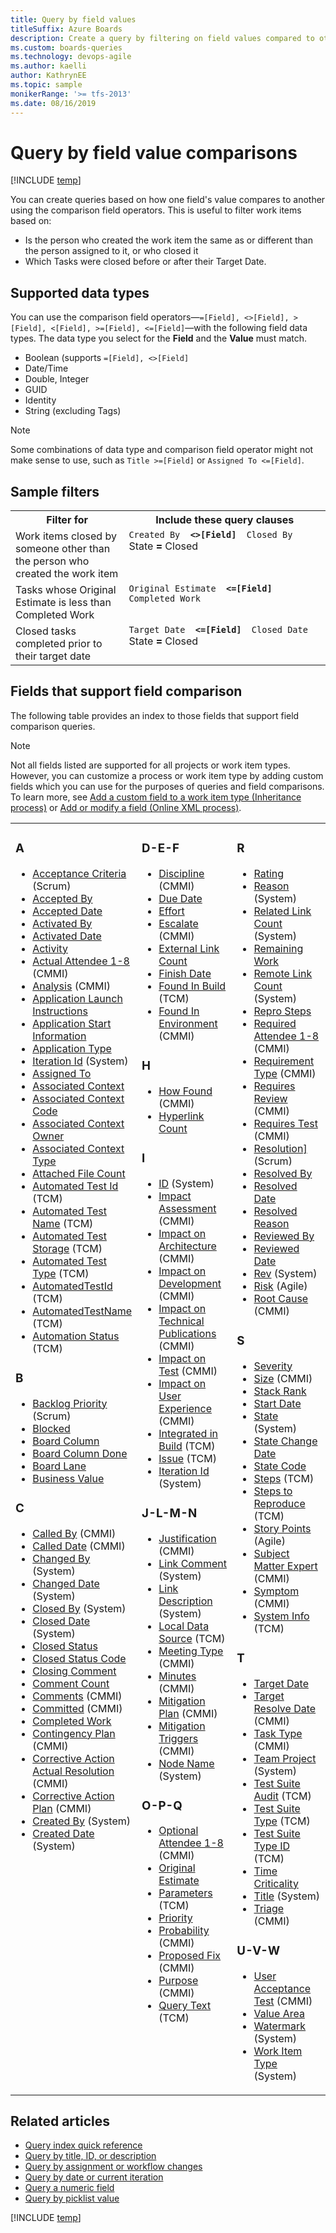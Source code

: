 ```yaml
---
title: Query by field values
titleSuffix: Azure Boards
description: Create a query by filtering on field values compared to other field values in Azure Boards, Azure DevOps, & TFS
ms.custom: boards-queries
ms.technology: devops-agile
ms.author: kaelli
author: KathrynEE
ms.topic: sample
monikerRange: '>= tfs-2013'
ms.date: 08/16/2019  
---
```


# Query by field value comparisons   

[!INCLUDE [temp](../includes/version-vsts-tfs-all-versions.md)]

You can create queries based on how one field's value compares to another using the comparison field operators. This is useful to filter work items based on: 
- Is the person who created the work item the same as or different than the person assigned to it, or who closed it
- Which Tasks were closed before or after their Target Date.

## Supported data types 

You can use the comparison field operators&mdash;`=[Field], <>[Field], >[Field], <[Field], >=[Field], <=[Field]`&mdash;with the following field data types. The data type you select for the **Field** and the **Value** must match. 
- Boolean (supports `=[Field], <>[Field]`
- Date/Time
- Double, Integer
- GUID
- Identity
- String (excluding Tags)

> [!NOTE]  
> Some combinations of data type and comparison field operator might not make sense to use, such as `Title >=[Field]` or `Assigned To <=[Field]`. 

## Sample filters 

<table width="100%">
<tbody valign="top">
<tr>
<th width="36%">Filter for</th>
<th width="64%">Include these query clauses</th>
</tr>
<tr>
<td>Work items closed by someone other than the person who created the work item<br/></td>
<td>
<code>Created By <strong> <>[Field] </strong> Closed By</code><br/>State<strong> = </strong> Closed</code><br/></td>
</tr>
<tr>
<td>Tasks whose Original Estimate is less than Completed Work
</td>
<td>
<code>Original Estimate <strong> <=[Field] </strong> Completed Work</code><br/></td>
</tr>
<tr>
<td>
Closed tasks completed prior to their target date 
</td>
<td>
<code>Target Date <strong> <=[Field] </strong> Closed Date</code><br/>State<strong> = </strong> Closed</code><br/></td>
</tr>
</tbody>
</table>  


<a id="counts"/>



## Fields that support field comparison

The following table provides an index to those fields that support field comparison queries. 

> [!NOTE]  
> Not all fields listed are supported for all projects or work item types. However, you can customize a process or work item type by adding custom fields which you can use for the purposes of queries and field comparisons. To learn more, see [Add a custom field to a work item type (Inheritance process)](../../organizations/settings/work/add-custom-field.md) or [Add or modify a field (Online XML process)](../../reference/add-modify-field.md).
 
<table>
<tbody valign="top">
<tr>
<td width="33%"><h3>A</h3>
<ul>
<li><a href="titles-ids-descriptions.md">Acceptance Criteria</a> (Scrum)</li>
<li><a href="../work-items/guidance/guidance-code-review-feedback-field-reference.md">Accepted By</a> </li>
<li><a href="../work-items/guidance/guidance-code-review-feedback-field-reference.md">Accepted Date</a></li>
<li><a href="query-by-workflow-changes.md">Activated By</a></li>
<li><a href="query-by-workflow-changes.md">Activated Date</a></li>
<li><a href="query-numeric.md">Activity</a></li>
<li><a href="../work-items/guidance/cmmi/guidance-review-meeting-field-reference-cmmi.md">Actual Attendee 1-8</a> (CMMI)</li>
<li><a href="../work-items/guidance/cmmi/guidance-bugs-issues-risks-field-reference-cmmi.md">Analysis</a> (CMMI)</li>
<li><a href="../work-items/guidance/guidance-code-review-feedback-field-reference.md" data-raw-source="[Application Launch Instructions](guidance-code-review-feedback-field-reference.md)">Application Launch Instructions</a></li>
<li><a href="../work-items/guidance/guidance-code-review-feedback-field-reference.md" data-raw-source="[Application Start Information](guidance-code-review-feedback-field-reference.md)">Application Start Information</a> </li>
<li><a href="../work-items/guidance/guidance-code-review-feedback-field-reference.md" data-raw-source="[Application Type](guidance-code-review-feedback-field-reference.md)">Application Type</a> </li>
<li><a href="query-by-area-iteration-path.md" data-raw-source="[Area Id](query-by-area-iteration-path.md)">Iteration Id</a>  (System)</li>
<li><a href="query-by-workflow-changes.md" data-raw-source="[Assigned To](query-by-workflow-changes.md)">Assigned To</a></li>
<li><a href="../work-items/guidance/guidance-code-review-feedback-field-reference.md" data-raw-source="[Associated Context](guidance-code-review-feedback-field-reference.md)">Associated Context</a></li>
<li><a href="../work-items/guidance/guidance-code-review-feedback-field-reference.md" data-raw-source="[Associated Context Code](guidance-code-review-feedback-field-reference.md)">Associated Context Code</a></li>
<li><a href="../work-items/guidance/guidance-code-review-feedback-field-reference.md" data-raw-source="[Associated Context Owner](guidance-code-review-feedback-field-reference.md)">Associated Context Owner</a></li>
<li><a href="../work-items/guidance/guidance-code-review-feedback-field-reference.md" data-raw-source="[Associated Context Type](guidance-code-review-feedback-field-reference.md)">Associated Context Type</a></li>
<li><a href="linking-attachments.md" data-raw-source="[Attached File Count](linking-attachments.md)">Attached File Count</a></li>
<li><a href="build-test-integration.md" data-raw-source="[Automated Test Id](build-test-integration.md)">Automated Test Id</a> (TCM)</li>
<li><a href="build-test-integration.md" data-raw-source="[Automated Test Name](build-test-integration.md)">Automated Test Name</a> (TCM) </li>
<li><a href="build-test-integration.md" data-raw-source="[Automated Test Storage](build-test-integration.md)">Automated Test Storage</a> (TCM)</li>
<li><a href="build-test-integration.md" data-raw-source="[Automated Test Type](build-test-integration.md)">Automated Test Type</a> (TCM) </li>
<li><a href="build-test-integration.md" data-raw-source="[AutomatedTestId](build-test-integration.md)">AutomatedTestId</a> (TCM) </li>
<li><a href="build-test-integration.md" data-raw-source="[AutomatedTestName](build-test-integration.md)">AutomatedTestName</a> (TCM)</li>
<li><a href="build-test-integration.md" data-raw-source="[Automation Status](build-test-integration.md)">Automation Status</a> (TCM)</li>
</ul>
<h3>B</h3>
<ul><li><a href="planning-ranking-priorities.md" data-raw-source="[Backlog Priority](planning-ranking-priorities.md)">Backlog Priority</a> (Scrum)</li>
<li><a href="planning-ranking-priorities.md" data-raw-source="[Blocked](planning-ranking-priorities.md)">Blocked</a></li>
<li><a href="query-by-workflow-changes.md" data-raw-source="[Board Column](query-by-workflow-changes.md)">Board Column</a></li>
<li><a href="query-by-workflow-changes.md" data-raw-source="[Board Column Done](query-by-workflow-changes.md)">Board Column Done</a></li>
<li><a href="query-by-workflow-changes.md" data-raw-source="[Board Lane](query-by-workflow-changes.md)">Board Lane</a></li>
<li><a href="query-numeric.md" data-raw-source="[Business Value](query-numeric.md)">Business Value</a></li>
</ul>
<h3>C</h3>
<ul><li><a href="../work-items/guidance/cmmi/guidance-review-meeting-field-reference-cmmi.md" data-raw-source="[Called By](../work-items/guidance/cmmi/guidance-review-meeting-field-reference-cmmi.md)">Called By</a> (CMMI)</li>
<li><a href="../work-items/guidance/cmmi/guidance-review-meeting-field-reference-cmmi.md" data-raw-source="[Called Date](../work-items/guidance/cmmi/guidance-review-meeting-field-reference-cmmi.md)">Called Date</a> (CMMI)</li>
<li><a href="history-and-auditing.md" data-raw-source="[Changed By](history-and-auditing.md)">Changed By</a> (System)</li>
<li><a href="history-and-auditing.md" data-raw-source="[Changed Date](history-and-auditing.md)">Changed Date</a> (System)</li>
<li><a href="query-by-workflow-changes.md" data-raw-source="[Closed By](query-by-workflow-changes.md)">Closed By</a> (System)</li>
<li><a href="query-by-workflow-changes.md" data-raw-source="[Closed Date](query-by-workflow-changes.md)">Closed Date</a> (System)</li>
<li><a href="../work-items/guidance/guidance-code-review-feedback-field-reference.md" data-raw-source="[Closed Status](guidance-code-review-feedback-field-reference.md)">Closed Status</a></li>
<li><a href="../work-items/guidance/guidance-code-review-feedback-field-reference.md" data-raw-source="[Closed Status Code](guidance-code-review-feedback-field-reference.md)">Closed Status Code</a></li>
<li><a href="../work-items/guidance/guidance-code-review-feedback-field-reference.md" data-raw-source="[Closing Comment](guidance-code-review-feedback-field-reference.md)">Closing Comment</a></li>
<li><a href="linking-attachments.md" data-raw-source="[Comment Count](linking-attachments.md)">Comment Count</a></li>
<li><a href="../work-items/guidance/cmmi/guidance-review-meeting-field-reference-cmmi.md" data-raw-source="[Comments](../work-items/guidance/cmmi/guidance-review-meeting-field-reference-cmmi.md)">Comments</a> (CMMI)</li>
<li><a href="planning-ranking-priorities.md" data-raw-source="[Committed](planning-ranking-priorities.md)">Committed</a> (CMMI)</li>
<li><a href="query-numeric.md" data-raw-source="[Completed Work](query-numeric.md)">Completed Work</a></li>
<li><a href="../work-items/guidance/cmmi/guidance-bugs-issues-risks-field-reference-cmmi.md" data-raw-source="[Contingency Plan](../work-items/guidance/cmmi/guidance-bugs-issues-risks-field-reference-cmmi.md)">Contingency Plan</a> (CMMI)</li>
<li><a href="../work-items/guidance/cmmi/guidance-bugs-issues-risks-field-reference-cmmi.md" data-raw-source="[Corrective Action Actual Resolution](../work-items/guidance/cmmi/guidance-bugs-issues-risks-field-reference-cmmi.md)">Corrective Action Actual Resolution</a> (CMMI)</li>
<li><a href="../work-items/guidance/cmmi/guidance-bugs-issues-risks-field-reference-cmmi.md" data-raw-source="[Corrective Action Plan](../work-items/guidance/cmmi/guidance-bugs-issues-risks-field-reference-cmmi.md)">Corrective Action Plan</a> (CMMI)</li>
<li><a href="query-by-workflow-changes.md" data-raw-source="[Created By](query-by-workflow-changes.md)">Created By</a> (System)</li>
<li><a href="query-by-workflow-changes.md" data-raw-source="[Created Date](query-by-workflow-changes.md)">Created Date</a> (System)</li>
</ul>
</td>
<td width="33%">
<h3>D-E-F</h3>
<ul>
<li><a href="query-numeric.md" data-raw-source="[Discipline](query-numeric.md)">Discipline</a> (CMMI)</li>
<li><a href="query-by-date-or-current-iteration.md" data-raw-source="[Due Date](query-by-date-or-current-iteration.md)">Due Date</a></li>
<li><a href="query-numeric.md" data-raw-source="[Effort](query-numeric.md)">Effort</a> </li>
<li><a href="planning-ranking-priorities.md" data-raw-source="[Escalate](planning-ranking-priorities.md)">Escalate</a> (CMMI)</li>
<li><a href="linking-attachments.md#external-link-count" data-raw-source="[External Link Count](linking-attachments.md#external-link-count)">External Link Count</a> </li>
<li><a href="query-by-date-or-current-iteration.md" data-raw-source="[Finish Date](query-by-date-or-current-iteration.md)">Finish Date</a></li>
<li><a href="build-test-integration.md" data-raw-source="[Found In Build](build-test-integration.md)">Found In Build</a>  (TCM)</li>
<li><a href="../work-items/guidance/cmmi/guidance-bugs-issues-risks-field-reference-cmmi.md" data-raw-source="[Found In Environment](../work-items/guidance/cmmi/guidance-bugs-issues-risks-field-reference-cmmi.md)">Found In Environment</a> (CMMI)</li>
</ul>
<h3>H</h3>
<ul>
<li><a href="../work-items/guidance/cmmi/guidance-bugs-issues-risks-field-reference-cmmi.md" data-raw-source="[How Found](../work-items/guidance/cmmi/guidance-bugs-issues-risks-field-reference-cmmi.md)">How Found</a> (CMMI)</li>
<li><a href="linking-attachments.md#hyper-link-count" data-raw-source="[Hyperlink Count](linking-attachments.md#hyper-link-count)">Hyperlink Count</a></li>
</ul>
<h3>I</h3>
<ul>
<li><a href="titles-ids-descriptions.md" data-raw-source="[ID](titles-ids-descriptions.md)">ID</a> (System)</li>
<li><a href="../work-items/guidance/cmmi/guidance-requirements-field-reference-cmmi.md" data-raw-source="[Impact Assessment](../work-items/guidance/cmmi/guidance-requirements-field-reference-cmmi.md)">Impact Assessment</a> (CMMI)</li>
<li><a href="../work-items/guidance/cmmi/guidance-change-request-field-reference-cmmi.md" data-raw-source="[Impact on Architecture](../work-items/guidance/cmmi/guidance-change-request-field-reference-cmmi.md)">Impact on Architecture</a> (CMMI)</li>
<li><a href="../work-items/guidance/cmmi/guidance-change-request-field-reference-cmmi.md" data-raw-source="[Impact on Development](../work-items/guidance/cmmi/guidance-change-request-field-reference-cmmi.md)">Impact on Development</a> (CMMI)</li>
<li><a href="../work-items/guidance/cmmi/guidance-change-request-field-reference-cmmi.md" data-raw-source="[Impact on Technical Publications](../work-items/guidance/cmmi/guidance-change-request-field-reference-cmmi.md)">Impact on Technical Publications</a> (CMMI)</li>
<li><a href="../work-items/guidance/cmmi/guidance-change-request-field-reference-cmmi.md" data-raw-source="[Impact on Test](../work-items/guidance/cmmi/guidance-change-request-field-reference-cmmi.md)">Impact on Test</a> (CMMI)</li>
<li><a href="../work-items/guidance/cmmi/guidance-change-request-field-reference-cmmi.md" data-raw-source="[Impact on User Experience](../work-items/guidance/cmmi/guidance-change-request-field-reference-cmmi.md)">Impact on User Experience</a> (CMMI)</li>
<li><a href="build-test-integration.md" data-raw-source="[Integrated in Build](build-test-integration.md)">Integrated in Build</a> (TCM)</li>
<li><a href="build-test-integration.md" data-raw-source="[Issue](build-test-integration.md)">Issue</a> (TCM)</li>
<li><a href="query-by-area-iteration-path.md" data-raw-source="[Iteration Id](query-by-area-iteration-path.md)">Iteration Id</a>  (System)</li>
</ul>
<h3>J-L-M-N</h3>
<ul>
<li><a href="../work-items/guidance/cmmi/guidance-change-request-field-reference-cmmi.md" data-raw-source="[Justification](../work-items/guidance/cmmi/guidance-change-request-field-reference-cmmi.md)">Justification</a> (CMMI)</li>
<li><a href="linking-attachments.md" data-raw-source="[Link Comment](linking-attachments.md)">Link Comment</a> (System)</li>
<li><a href="linking-attachments.md" data-raw-source="[Link Description](linking-attachments.md)">Link Description</a> (System)</li>
<li><a href="build-test-integration.md" data-raw-source="[Local Data Source](build-test-integration.md)">Local Data Source</a> (TCM)</li>
<li><a href="../work-items/guidance/cmmi/guidance-review-meeting-field-reference-cmmi.md" data-raw-source="[Meeting Type](../work-items/guidance/cmmi/guidance-review-meeting-field-reference-cmmi.md)">Meeting Type</a> (CMMI)</li>
<li><a href="../work-items/guidance/cmmi/guidance-review-meeting-field-reference-cmmi.md" data-raw-source="[Minutes](../work-items/guidance/cmmi/guidance-review-meeting-field-reference-cmmi.md)">Minutes</a> (CMMI) </li>
<li><a href="../work-items/guidance/cmmi/guidance-bugs-issues-risks-field-reference-cmmi.md" data-raw-source="[Mitigation Plan](../work-items/guidance/cmmi/guidance-bugs-issues-risks-field-reference-cmmi.md)">Mitigation Plan</a> (CMMI) </li>
<li><a href="../work-items/guidance/cmmi/guidance-bugs-issues-risks-field-reference-cmmi.md" data-raw-source="[Mitigation Triggers](../work-items/guidance/cmmi/guidance-bugs-issues-risks-field-reference-cmmi.md)">Mitigation Triggers</a> (CMMI)</li>
<li><a href="query-by-area-iteration-path.md" data-raw-source="[Node Name](query-by-area-iteration-path.md)">Node Name</a> (System)</li>
</ul>
<h3>O-P-Q</h3>
<ul>
<li><a href="../work-items/guidance/cmmi/guidance-review-meeting-field-reference-cmmi.md" data-raw-source="[Optional Attendee 1-8](../work-items/guidance/cmmi/guidance-review-meeting-field-reference-cmmi.md)">Optional Attendee 1-8</a> (CMMI)</li>
<li><a href="query-numeric.md" data-raw-source="[Original Estimate](query-numeric.md)">Original Estimate</a></li>
<li><a href="build-test-integration.md" data-raw-source="[Parameters](build-test-integration.md)">Parameters</a> (TCM)</li>
<li><a href="planning-ranking-priorities.md" data-raw-source="[Priority](planning-ranking-priorities.md)">Priority</a> </li>
<li><a href="../work-items/guidance/cmmi/guidance-bugs-issues-risks-field-reference-cmmi.md" data-raw-source="[Probability](../work-items/guidance/cmmi/guidance-bugs-issues-risks-field-reference-cmmi.md)">Probability</a> (CMMI)</li>
<li><a href="../work-items/guidance/cmmi/guidance-bugs-issues-risks-field-reference-cmmi.md" data-raw-source="[Proposed Fix](../work-items/guidance/cmmi/guidance-bugs-issues-risks-field-reference-cmmi.md)">Proposed Fix</a> (CMMI) </li>
<li><a href="../work-items/guidance/cmmi/guidance-review-meeting-field-reference-cmmi.md" data-raw-source="[Purpose](../work-items/guidance/cmmi/guidance-review-meeting-field-reference-cmmi.md)">Purpose</a> (CMMI)</li>
<li><a href="build-test-integration.md" data-raw-source="[Query Text](build-test-integration.md)">Query Text</a> (TCM)</li>
</ul>
</td>
<td width="33%"><h3>R</h3>
<ul>
<li><a href="../work-items/guidance/guidance-code-review-feedback-field-reference.md" data-raw-source="[Rating](guidance-code-review-feedback-field-reference.md)">Rating</a></li>
<li><a href="query-by-workflow-changes.md" data-raw-source="[Reason](query-by-workflow-changes.md)">Reason</a> (System)</li>
<li><a href="linking-attachments.md" data-raw-source="[Related Link Count](linking-attachments.md)">Related Link Count</a> (System)</li>
<li><a href="query-numeric.md" data-raw-source="[Remaining Work](query-numeric.md)">Remaining Work</a> </li>
<li><a href="linking-attachments.md#remote-link-count" data-raw-source="[Remote Link Count](linking-attachments.md#remote-link-count)">Remote Link Count</a> (System)</li>
<li><a href="titles-ids-descriptions.md" data-raw-source="[Repro Steps](titles-ids-descriptions.md)">Repro Steps</a></li>
<li><a href="../work-items/guidance/cmmi/guidance-review-meeting-field-reference-cmmi.md" data-raw-source="[Required Attendee 1-8](../work-items/guidance/cmmi/guidance-review-meeting-field-reference-cmmi.md)">Required Attendee 1-8</a> (CMMI)</li>
<li><a href="../work-items/guidance/cmmi/guidance-requirements-field-reference-cmmi.md" data-raw-source="[Requirement Type](../work-items/guidance/cmmi/guidance-requirements-field-reference-cmmi.md)">Requirement Type</a> (CMMI)</li>
<li><a href="query-numeric.md" data-raw-source="[Requires Review](query-numeric.md)">Requires Review</a> (CMMI)</li>
<li><a href="query-numeric.md" data-raw-source="[Requires Test](query-numeric.md)">Requires Test</a> (CMMI)</li>
<li><a href="titles-ids-descriptions.md" data-raw-source="[Resolution]](titles-ids-descriptions.md)">Resolution]</a> (Scrum)</li>
<li><a href="query-by-workflow-changes.md" data-raw-source="[Resolved By](query-by-workflow-changes.md)">Resolved By</a></li>
<li><a href="query-by-workflow-changes.md" data-raw-source="[Resolved Date](query-by-workflow-changes.md)">Resolved Date</a></li>
<li><a href="query-by-workflow-changes.md" data-raw-source="[Resolved Reason](query-by-workflow-changes.md)">Resolved Reason</a></li>
<li><a href="../work-items/guidance/guidance-code-review-feedback-field-reference.md" data-raw-source="[Reviewed By](guidance-code-review-feedback-field-reference.md)">Reviewed By</a></li>
<li><a href="../work-items/guidance/guidance-code-review-feedback-field-reference.md" data-raw-source="[Reviewed Date](guidance-code-review-feedback-field-reference.md)">Reviewed Date</a></li>
<li><a href="history-and-auditing.md" data-raw-source="[Rev](history-and-auditing.md)">Rev</a> (System)</li>
<li><a href="planning-ranking-priorities.md" data-raw-source="[Risk](planning-ranking-priorities.md)">Risk</a> (Agile)</li>
<li><a href="../work-items/guidance/cmmi/guidance-bugs-issues-risks-field-reference-cmmi.md" data-raw-source="[Root Cause](../work-items/guidance/cmmi/guidance-bugs-issues-risks-field-reference-cmmi.md)">Root Cause</a> (CMMI)</li>
</ul>
<h3>S</h3>
<ul>
<li><a href="planning-ranking-priorities.md" data-raw-source="[Severity](planning-ranking-priorities.md)">Severity</a></li>
<li><a href="query-numeric.md" data-raw-source="[Size](query-numeric.md)">Size</a> (CMMI)</li>
<li><a href="planning-ranking-priorities.md" data-raw-source="[Stack Rank](planning-ranking-priorities.md)">Stack Rank</a></li>
<li><a href="query-by-date-or-current-iteration.md" data-raw-source="[Start Date](query-by-date-or-current-iteration.md)">Start Date</a></li>
<li><a href="query-by-workflow-changes.md" data-raw-source="[State](query-by-workflow-changes.md)">State</a> (System)</li>
<li><a href="query-by-workflow-changes.md" data-raw-source="[State Change Date](query-by-workflow-changes.md)">State Change Date</a></li>
<li><a href="../work-items/guidance/guidance-code-review-feedback-field-reference.md" data-raw-source="[State Code](guidance-code-review-feedback-field-reference.md)">State Code</a></li>
<li><a href="build-test-integration.md" data-raw-source="[Steps](build-test-integration.md)">Steps</a> (TCM)</li>
<li><a href="titles-ids-descriptions.md" data-raw-source="[Steps to Reproduce](titles-ids-descriptions.md)">Steps to Reproduce</a> (TCM)</li>
<li><a href="query-numeric.md" data-raw-source="[Story Points](query-numeric.md)">Story Points</a> (Agile)</li>
<li><a href="../work-items/guidance/cmmi/guidance-requirements-field-reference-cmmi.md" data-raw-source="[Subject Matter Expert](../work-items/guidance/cmmi/guidance-requirements-field-reference-cmmi.md)">Subject Matter Expert</a> (CMMI)</li>
<li><a href="../work-items/guidance/cmmi/guidance-bugs-issues-risks-field-reference-cmmi.md" data-raw-source="[Symptom](../work-items/guidance/cmmi/guidance-bugs-issues-risks-field-reference-cmmi.md)">Symptom</a> (CMMI)</li>
<li><a href="titles-ids-descriptions.md" data-raw-source="[System Info](titles-ids-descriptions.md)">System Info</a> (TCM) </li>
</ul>
<h3>T</h3>
<ul>
<li><a href="query-by-date-or-current-iteration.md" data-raw-source="[Target Date](query-by-date-or-current-iteration.md)">Target Date</a></li>
<li><a href="../work-items/guidance/cmmi/guidance-bugs-issues-risks-field-reference-cmmi.md" data-raw-source="[Target Resolve Date](../work-items/guidance/cmmi/guidance-bugs-issues-risks-field-reference-cmmi.md)">Target Resolve Date</a> (CMMI)</li>
<li><a href="query-numeric.md" data-raw-source="[Task Type](query-numeric.md)">Task Type</a> (CMMI)</li>
<li><a href="titles-ids-descriptions.md" data-raw-source="[Team Project](titles-ids-descriptions.md)">Team Project</a> (System) </li>
<li><a href="build-test-integration.md" data-raw-source="[Test Suite Audit](build-test-integration.md)">Test Suite Audit</a> (TCM)</li>
<li><a href="build-test-integration.md" data-raw-source="[Test Suite Type](build-test-integration.md)">Test Suite Type</a> (TCM)</li>
<li><a href="build-test-integration.md" data-raw-source="[Test Suite Type ID](build-test-integration.md)">Test Suite Type ID</a> (TCM)</li>
<li><a href="planning-ranking-priorities.md" data-raw-source="[Time Criticality](planning-ranking-priorities.md)">Time Criticality</a></li>
<li><a href="titles-ids-descriptions.md" data-raw-source="[Title](titles-ids-descriptions.md)">Title</a> (System)</li>
<li><a href="planning-ranking-priorities.md" data-raw-source="[Triage](planning-ranking-priorities.md)">Triage</a> (CMMI)</li>
</ul>
<h3>U-V-W</h3>
<ul>
<li><a href="../work-items/guidance/cmmi/guidance-requirements-field-reference-cmmi.md" data-raw-source="[User Acceptance Test](../work-items/guidance/cmmi/guidance-requirements-field-reference-cmmi.md)">User Acceptance Test</a> (CMMI)</li>
<li><a href="planning-ranking-priorities.md" data-raw-source="[Value Area](planning-ranking-priorities.md)">Value Area</a></li>
<li><a href="history-and-auditing.md" data-raw-source="[Watermark](history-and-auditing.md)">Watermark</a> (System)</li>
<li><a href="titles-ids-descriptions.md" data-raw-source="[Work Item Type](titles-ids-descriptions.md)">Work Item Type</a> (System) </li> 
</ul>
</td>
</tr>
</tbody>
</table>


## Related articles 

- [Query index quick reference](query-index-quick-ref.md)
- [Query by title, ID, or description](titles-ids-descriptions.md)
- [Query by assignment or workflow changes](query-by-workflow-changes.md)  
- [Query by date or current iteration](query-by-date-or-current-iteration.md)   
- [Query a numeric field](query-numeric.md)  
- [Query by picklist value](planning-ranking-priorities.md)  


[!INCLUDE [temp](../includes/rest-apis-queries.md)]
